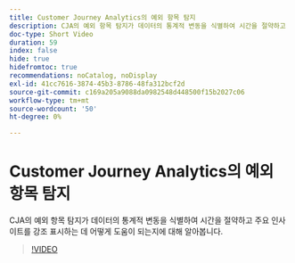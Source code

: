 ```yaml
---
title: Customer Journey Analytics의 예외 항목 탐지
description: CJA의 예외 항목 탐지가 데이터의 통계적 변동을 식별하여 시간을 절약하고 주요 인사이트를 강조 표시하는 데 어떻게 도움이 되는지에 대해 알아봅니다.
doc-type: Short Video
duration: 59
index: false
hide: true
hidefromtoc: true
recommendations: noCatalog, noDisplay
exl-id: 41cc7616-3874-45b3-8786-48fa312bcf2d
source-git-commit: c169a205a9088da0982548d448500f15b2027c06
workflow-type: tm+mt
source-wordcount: '50'
ht-degree: 0%

---
```


# Customer Journey Analytics의 예외 항목 탐지

CJA의 예외 항목 탐지가 데이터의 통계적 변동을 식별하여 시간을 절약하고 주요 인사이트를 강조 표시하는 데 어떻게 도움이 되는지에 대해 알아봅니다.

<!-- 72_S106_3442453_58_anomaly-detection-in-customer-journey-analytics -->
>[!VIDEO](https://video.tv.adobe.com/v/3459733/?learn=on&enablevpops=true&captions=kor)
